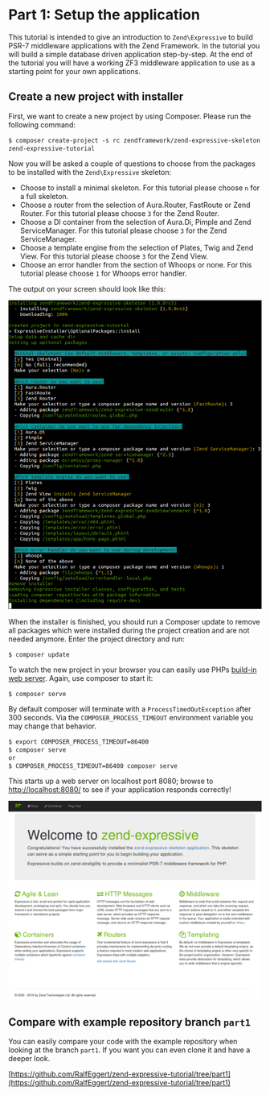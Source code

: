# Part 1: Setup the application

This tutorial is intended to give an introduction to `Zend\Expressive` to
build PSR-7 middleware applications with the Zend Framework. In the 
tutorial you will build a simple database driven application step-by-step. 
At the end of the tutorial you will have a working ZF3 middleware 
application to use as a starting point for your own applications.

## Create a new project with installer

First, we want to create a new project by using Composer. Please run the 
following command:

```
$ composer create-project -s rc zendframework/zend-expressive-skeleton zend-expressive-tutorial
```

Now you will be asked a couple of questions to choose from the packages to
be installed with the `Zend\Expressive` skeleton:

* Choose to install a minimal skeleton. For this tutorial please choose 
  `n` for a full skeleton. 
* Choose a router from the selection of Aura.Router, FastRoute or Zend 
  Router. For this tutorial please choose `3` for the Zend Router.
* Choose a DI container from the selection of Aura.Di, Pimple and Zend
  ServiceManager. For this tutorial please choose `3` for the Zend 
  ServiceManager.
* Choose a template engine from the selection of Plates, Twig and Zend
  View. For this tutorial please choose `3` for the Zend View.
* Choose an error handler from the section of Whoops or none. For this
  tutorial please choose `1` for Whoops error handler.

The output on your screen should look like this:

![Zend\Expressive installer](images/installer.png)

When the installer is finished, you should run a Composer update to remove
all packages which were installed during the project creation and are not
needed anymore. Enter the project directory and run:

```
$ composer update
```

To watch the new project in your browser you can easily use PHPs 
[build-in web server](http://php.net/manual/en/features.commandline.webserver.php).
Again, use composer to start it:

```
$ composer serve
```

By default composer will terminate with a `ProcessTimedOutException` after
300 seconds. Via the `COMPOSER_PROCESS_TIMEOUT` environment variable you
may change that behavior.

```
$ export COMPOSER_PROCESS_TIMEOUT=86400
$ composer serve
or
$ COMPOSER_PROCESS_TIMEOUT=86400 composer serve
```

This starts up a web server on localhost port 8080; browse to 
[http://localhost:8080/](http://localhost:8080/) to see if your 
application responds correctly!

![Screenshot after installation](images/screen-after-installation.png)

## Compare with example repository branch `part1`

You can easily compare your code with the example repository when looking 
at the branch `part1`. If you want you can even clone it and have a deeper
look.

[https://github.com/RalfEggert/zend-expressive-tutorial/tree/part1](https://github.com/RalfEggert/zend-expressive-tutorial/tree/part1)
